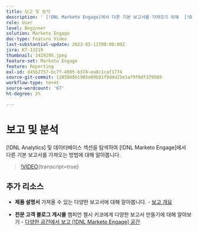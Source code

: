 ```yaml
---
title: 보고 및 분석
description: ' [!DNL Marketo Engage]에서 다른 기본 보고서를 가져오기 위해  [!DNL Analytics] 및 데이터베이스 섹션을 탐색하는 방법에 대해 알아봅니다.'
role: User
level: Beginner
solution: Marketo Engage
doc-type: Feature Video
last-substantial-update: 2023-05-11T00:00:00Z
jira: KT-13219
thumbnail: 3419295.jpeg
feature-set: Marketo Engage
feature: Reporting
exl-id: d45b2757-bc7f-4085-b374-ea8c1caf1774
source-git-commit: 1205848b1985a99b91f9d4d25e1a79f0df379589
workflow-type: tm+mt
source-wordcount: '67'
ht-degree: 2%

---
```


# 보고 및 분석

[!DNL Analytics] 및 데이터베이스 섹션을 탐색하여 [!DNL Marketo Engage]에서 다른 기본 보고서를 가져오는 방법에 대해 알아봅니다.

>[!VIDEO](https://video.tv.adobe.com/v/3419295/?learn=on){transcript=true}

## 추가 리소스

* **제품 설명서**
가져올 수 있는 다양한 보고서에 대해 알아봅니다. - [보고 개요](https://experienceleague.adobe.com/docs/marketo/using/product-docs/reporting/reporting-overview.html?lang=ko&amp;sdid=M7K4SLTS&amp;mv=email&amp;mv2=instreml)

* **전문 고객 블로그 게시물**
챔피언 첼시 키코에게 다양한 보고서 만들기에 대해 알아보기 - [다양한 공간에서 보고 [!DNL Marketo Engage] 공간](https://nation.marketo.com/t5/product-blogs/how-marketo-champion-chelsea-kiko-reports-in-various-marketo/ba-p/242627)
